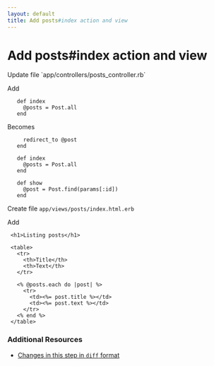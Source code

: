 ```yaml
---
layout: default
title: Add posts#index action and view
---
```


<h1 id="main">Add posts#index action and view</h1>
Update file `app/controllers/posts_controller.rb`

Add
<pre><code>   def index
     @posts = Post.all
   end</code></pre>


Becomes
<pre><code>     redirect_to @post
   end
 
   def index
     @posts = Post.all
   end
 
   def show
     @post = Post.find(params[:id])
   end
</code></pre>


Create file `app/views/posts/index.html.erb`

Add
<pre><code> &lt;h1&gt;Listing posts&lt;/h1&gt;
 
 &lt;table&gt;
   &lt;tr&gt;
     &lt;th&gt;Title&lt;/th&gt;
     &lt;th&gt;Text&lt;/th&gt;
   &lt;/tr&gt;
 
   &lt;% @posts.each do |post| %&gt;
     &lt;tr&gt;
       &lt;td&gt;&lt;%= post.title %&gt;&lt;/td&gt;
       &lt;td&gt;&lt;%= post.text %&gt;&lt;/td&gt;
     &lt;/tr&gt;
   &lt;% end %&gt;
 &lt;/table&gt;</code></pre>



### Additional Resources

* [Changes in this step in `diff` format](https://github.com/stevenhallen/rails_getting_started_bdd/commit/d9392043a56b868c214baed5af4a54585ba53eb8)

